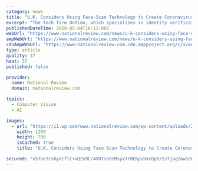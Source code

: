 ```yaml
---
category: news
title: "U.K. Considers Using Face-Scan Technology to Create Coronavirus ‘Immunity Passports’"
excerpt: "The tech firm Onfido, which specializes in identity verification through facial biometrics, has presented the British government with detailed plans for the passports."
publishedDateTime: 2020-05-04T16:12:00Z
webUrl: "https://www.nationalreview.com/news/u-k-considers-using-face-scan-technology-to-create-coronavirus-immunity-passports/"
ampWebUrl: "https://www.nationalreview.com/news/u-k-considers-using-face-scan-technology-to-create-coronavirus-immunity-passports/amp/"
cdnAmpWebUrl: "https://www-nationalreview-com.cdn.ampproject.org/c/s/www.nationalreview.com/news/u-k-considers-using-face-scan-technology-to-create-coronavirus-immunity-passports/amp/"
type: article
quality: 37
heat: 37
published: false

provider:
  name: National Review
  domain: nationalreview.com

topics:
  - Computer Vision
  - AI

images:
  - url: "https://i1.wp.com/www.nationalreview.com/wp-content/uploads/2019/11/facial-recognition-sign.jpg?fit=1200%2C700&ssl=1"
    width: 1200
    height: 700
    isCached: true
    title: "U.K. Considers Using Face-Scan Technology to Create Coronavirus ‘Immunity Passports’"

secured: "x57oe7csOynCflC+wQ2x9C/4VO7sn0zMsyV7rBEhpubXcQpO/SJ7jaq2aw1dGoVPZtcbZlPRhrCcP9j8FmxG4oIVWs5AaQ/nXqFXMi+BrPe4CGxGrS7Sx6i96KIIpv3tbSHFWIPFupneqzSZT/UV5AsReDP/J442mlmnVw4eThhI0LkPEzhaml8qPmduxf+KXqFf6F7nxmXKMohwONuMNByGA7kCU0RiCBwBlkWnN6VIaUhtZqjWde/v2y2Ty4qDCfj3unoXfND+L62qpGXGCUpO3qjLRGjyOSFWqprh0paad5az6cd0p6Mgj1al4YJBhWsCjtj7CkZJtqKFNwEc5pCEDZCqblyqoBgcVjDq11lOfBhm11w/qkLxHSGUvMKbkCUCM0vdC6uIBAHuJRQi57E6RhpW53OW9yebkK8VJhOqiwGba/Q6kPvPcJ013npZ21RpNs34r29yCd7adCsZa8DxCsr3thaRhh6ofBqMidA=;R9ASmB9ZrpCLyb8mwFUpMQ=="
---
```


